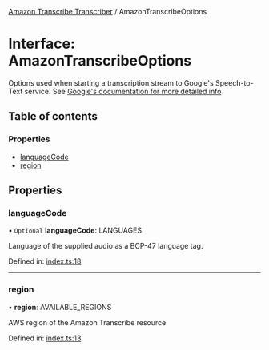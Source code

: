 [Amazon Transcribe Transcriber](../README.md) / AmazonTranscribeOptions

# Interface: AmazonTranscribeOptions

Options used when starting a transcription stream to Google's Speech-to-Text service. See [Google's documentation
for more detailed info](https://cloud.google.com/speech-to-text/docs/reference/rest/v1/RecognitionConfig)

## Table of contents

### Properties

- [languageCode](amazontranscribeoptions.md#languagecode)
- [region](amazontranscribeoptions.md#region)

## Properties

### languageCode

• `Optional` **languageCode**: LANGUAGES

Language of the supplied audio as a BCP-47 language tag.

Defined in: [index.ts:18](https://github.com/SketchingDev/ivr-tester/blob/18b03be/packages/transcriber-amazon-transcribe/src/index.ts#L18)

___

### region

• **region**: AVAILABLE\_REGIONS

AWS region of the Amazon Transcribe resource

Defined in: [index.ts:13](https://github.com/SketchingDev/ivr-tester/blob/18b03be/packages/transcriber-amazon-transcribe/src/index.ts#L13)
